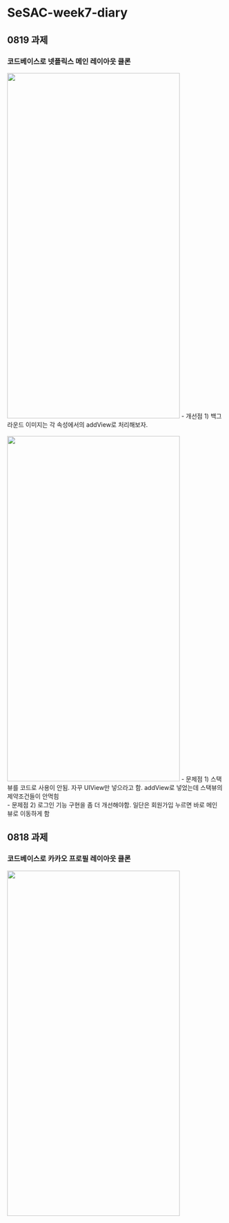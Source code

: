 # SeSAC-week7-diary

## 0819 과제
### 코드베이스로 넷플릭스 메인 레이아웃 클론

<img src="https://user-images.githubusercontent.com/50474006/185610374-28582364-37f6-4e9f-8d1f-88a3fa8bdf9c.png" width="400" height="800"/>
- 개선점 1) 백그라운드 이미지는 각 속성에서의 addView로 처리해보자. <br>

<br>
<img src="https://user-images.githubusercontent.com/50474006/185631581-5f8d4a33-86cc-4c7e-8c29-620b7cc65999.png" width="400" height="800"/>
- 문제점 1) 스택뷰를 코드로 사용이 안됨. 자꾸 UIView만 넣으라고 함. addView로 넣었는데 스택뷰의 제약조건들이 안먹힘<br>
- 문제점 2) 로그인 기능 구현을 좀 더 개선해야함. 일단은 회원가입 누르면 바로 메인 뷰로 이동하게 함<br>

## 0818 과제
### 코드베이스로 카카오 프로필 레이아웃 클론

<img src="https://user-images.githubusercontent.com/50474006/185376023-4b5a0521-1e59-43bc-86cd-d337733831a7.png" width="400" height="800"/>
